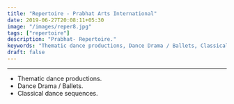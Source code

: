 ```yaml
---
title: "Repertoire - Prabhat Arts International"
date: 2019-06-27T20:08:11+05:30
image: "/images/reper8.jpg"
tags: ["repertoire"]
description: "Prabhat- Repertoire."
keywords: "Thematic dance productions, Dance Drama / Ballets, Classical dance sequences."
draft: false
---
```


---

* Thematic dance productions.
* Dance Drama / Ballets. 
* Classical dance sequences.

